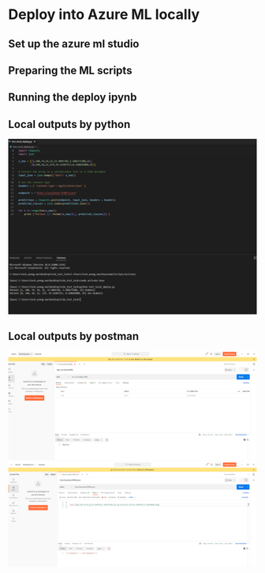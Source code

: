 # Deploy into Azure ML locally

## Set up the azure ml studio

## Preparing the ML scripts

## Running the deploy ipynb

## Local outputs by python
![python_image](./outputs/python_return_value.png)

## Local outputs by postman
![posimage1](./outputs/postman_deployed.png)
![posimage2](./outputs/postman_return.png)

